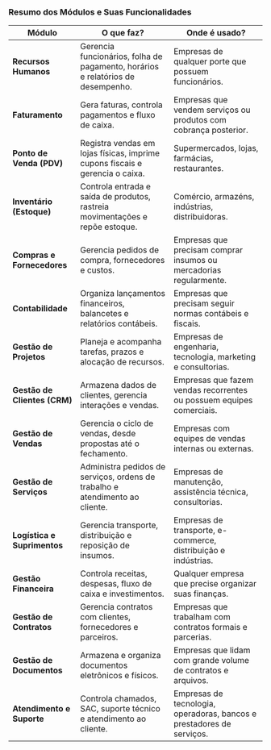 
### **Resumo dos Módulos e Suas Funcionalidades**  

| **Módulo** | **O que faz?** | **Onde é usado?** |
|------------|--------------|----------------|
| **Recursos Humanos** | Gerencia funcionários, folha de pagamento, horários e relatórios de desempenho. | Empresas de qualquer porte que possuem funcionários. |
| **Faturamento** | Gera faturas, controla pagamentos e fluxo de caixa. | Empresas que vendem serviços ou produtos com cobrança posterior. |
| **Ponto de Venda (PDV)** | Registra vendas em lojas físicas, imprime cupons fiscais e gerencia o caixa. | Supermercados, lojas, farmácias, restaurantes. |
| **Inventário (Estoque)** | Controla entrada e saída de produtos, rastreia movimentações e repõe estoque. | Comércio, armazéns, indústrias, distribuidoras. |
| **Compras e Fornecedores** | Gerencia pedidos de compra, fornecedores e custos. | Empresas que precisam comprar insumos ou mercadorias regularmente. |
| **Contabilidade** | Organiza lançamentos financeiros, balancetes e relatórios contábeis. | Empresas que precisam seguir normas contábeis e fiscais. |
| **Gestão de Projetos** | Planeja e acompanha tarefas, prazos e alocação de recursos. | Empresas de engenharia, tecnologia, marketing e consultorias. |
| **Gestão de Clientes (CRM)** | Armazena dados de clientes, gerencia interações e vendas. | Empresas que fazem vendas recorrentes ou possuem equipes comerciais. |
| **Gestão de Vendas** | Gerencia o ciclo de vendas, desde propostas até o fechamento. | Empresas com equipes de vendas internas ou externas. |
| **Gestão de Serviços** | Administra pedidos de serviços, ordens de trabalho e atendimento ao cliente. | Empresas de manutenção, assistência técnica, consultorias. |
| **Logística e Suprimentos** | Gerencia transporte, distribuição e reposição de insumos. | Empresas de transporte, e-commerce, distribuição e indústrias. |
| **Gestão Financeira** | Controla receitas, despesas, fluxo de caixa e investimentos. | Qualquer empresa que precise organizar suas finanças. |
| **Gestão de Contratos** | Gerencia contratos com clientes, fornecedores e parceiros. | Empresas que trabalham com contratos formais e parcerias. |
| **Gestão de Documentos** | Armazena e organiza documentos eletrônicos e físicos. | Empresas que lidam com grande volume de contratos e arquivos. |
| **Atendimento e Suporte** | Controla chamados, SAC, suporte técnico e atendimento ao cliente. | Empresas de tecnologia, operadoras, bancos e prestadores de serviços. |
